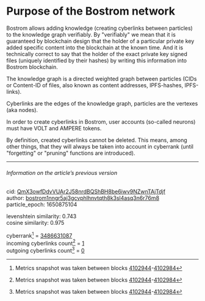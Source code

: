 # Purpose of the Bostrom network

Bostrom allows adding knowledge (creating cyberlinks between particles) to the knowledge graph verifiably. By "verifiably" we mean that it is guaranteed by blockchain design that the holder of a particular private key added specific content into the blockchain at the known time. And it is technically correct to say that the holder of the exact private key signed files (uniquely identified by their hashes) by writing this information into Bostrom blockchain.

The knowledge graph is a directed weighted graph between particles (CIDs or Content-ID of files, also known as content addresses, IPFS-hashes, IPFS-links).

Cyberlinks are the edges of the knowledge graph, particles are the vertexes (aka nodes).

In order to create cyberlinks in Bostrom, user accounts (so-called neurons) must have VOLT and AMPERE tokens.

By definition, created cyberlinks cannot be deleted. This means, among other things, that they will always be taken into account in cyberrank (until "forgetting" or "pruning" functions are introduced).

---

###### Information on the article’s previous version  

cid: [QmX3owfDdvVUAr2J58nrdBQShBH8be6iwv9NZwnTAjTdjf](https://cyb.ai/ipfs/QmX3owfDdvVUAr2J58nrdBQShBH8be6iwv9NZwnTAjTdjf)  
author: [bostrom1nngr5aj3gcvphlhnvtqth8k3sl4asq3n6r76m8](https://cyb.ai/network/bostrom/contract/bostrom1nngr5aj3gcvphlhnvtqth8k3sl4asq3n6r76m8)  
particle_epoch: 1650875104  

levenshtein similarity: 0.743  
cosine similarity: 0.975  

cyberrank[^1] = [3486631087](https://lcd.bostrom.cybernode.ai/cyber/rank/v1beta1/rank/rank/QmX3owfDdvVUAr2J58nrdBQShBH8be6iwv9NZwnTAjTdjf)  
incoming cyberlinks count[^1] = [1](https://lcd.bostrom.cybernode.ai/cyber/rank/v1beta1/rank/backlinks/QmX3owfDdvVUAr2J58nrdBQShBH8be6iwv9NZwnTAjTdjf?pagination.page=0&pagination.per_page=1000)  
outgoing cyberlinks count[^1] = [0](https://lcd.bostrom.cybernode.ai/cyber/rank/v1beta1/rank/search/QmX3owfDdvVUAr2J58nrdBQShBH8be6iwv9NZwnTAjTdjf??pagination.page=0&pagination.per_page=1000)  

[^1]: Metrics snapshot was taken between blocks [4102944](https://cyb.ai/network/bostrom/block/4102944)-[4102984](https://cyb.ai/network/bostrom/block/4102984)

